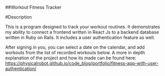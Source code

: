 ##Workout Fitness Tracker

#Description

This is a program designed to track your workout routines. It demonstrates my ability to connect a frontend written in React Js to a backend database written in Ruby on Rails. It includes a user authentication feature as well.

After signing in you, you can select a date on the calendar, and add workouts from the list of recorded workouts below. A more in depth explanation of the project and how its made can be found here: https://physicalrobot.github.io/code_blog/portfolio/fitness-app-with-user-authentication/
